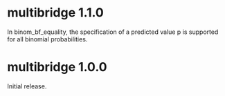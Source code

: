# multibridge 1.1.0

In binom_bf_equality, the specification of a predicted value p is supported for all binomial probabilities.

# multibridge 1.0.0

Initial release.
